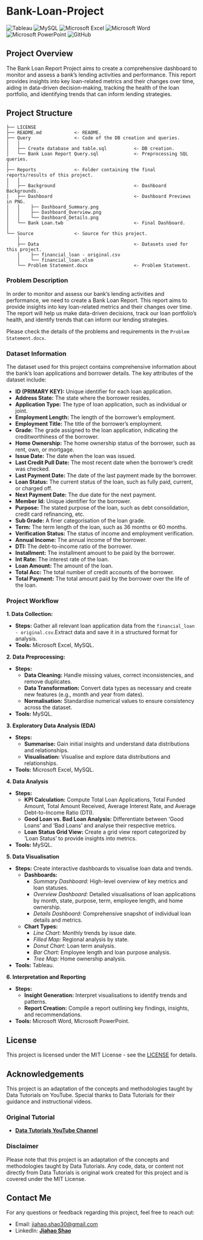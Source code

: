 # Bank-Loan-Project

![Tableau](https://img.shields.io/badge/Tableau-E97627?style=for-the-badge&logo=Tableau&logoColor=white)
![MySQL](https://img.shields.io/badge/MySQL-005C84?style=for-the-badge&logo=mysql&logoColor=white)
![Microsoft Excel](https://img.shields.io/badge/Microsoft_Excel-217346?style=for-the-badge&logo=microsoft-excel&logoColor=white)
![Microsoft Word](https://img.shields.io/badge/Microsoft_Word-2B579A?style=for-the-badge&logo=microsoft-word&logoColor=white)
![Microsoft PowerPoint](https://img.shields.io/badge/Microsoft_PowerPoint-B7472A?style=for-the-badge&logo=microsoft-powerpoint&logoColor=white)
![GitHub](https://img.shields.io/badge/github-%23121011.svg?style=for-the-badge&logo=github&logoColor=white)

## Project Overview
The Bank Loan Report Project aims to create a comprehensive dashboard to monitor and assess a bank’s lending activities and performance. This report provides insights into key loan-related metrics and their changes over time, aiding in data-driven decision-making, tracking the health of the loan portfolio, and identifying trends that can inform lending strategies.

## Project Structure

    ├── LICENSE
    ├── README.md            <- README.
    ├── Query                <- Code of the DB creation and queries.
    │   │
    │   ├── Create database and table.sql          <- DB creation.
    │   └── Bank Loan Report Query.sql             <- Preprocessing SQL queries.
    │ 
    ├── Reports              <- Folder containing the final reports/results of this project.
    │   │
    │   ├── Background                             <- Dashboard Backgrounds.
    │   ├── Dashboard                              <- Dashboard Previews in PNG.
    │   │    ├── Dashboard_Summary.png
    │   │    ├── Dashboard_Overview.png
    │   │    └── Dashboard_Details.png
    │   └── Bank Loan.twb                          <- Final Dashboard.
    │   
    └── Source               <- Source for this project.
        │
        ├── Data                                   <- Datasets used for this project.
        │    ├── financial_loan - original.csv
        │    └── financial_loan.xlsm
        └── Problem Statement.docx                 <- Problem Statement.

### Problem Description
In order to monitor and assess our bank’s lending activities and performance, we need to create a Bank Loan Report. This report aims to provide insights into key loan-related metrics and their changes over time. The report will help us make data-driven decisions, track our loan portfolio’s health, and identify trends that can inform our lending strategies.

Please check the details of the problems and requirements in the `Problem Statement.docx`.

### Dataset Information

The dataset used for this project contains comprehensive information about the bank’s loan applications and borrower details. The key attributes of the dataset include:

- **ID (PRIMARY KEY):** Unique identifier for each loan application.
- **Address State:** The state where the borrower resides.
- **Application Type:** The type of loan application, such as individual or joint.
- **Employment Length:** The length of the borrower’s employment.
- **Employment Title:** The title of the borrower’s employment.
- **Grade:** The grade assigned to the loan application, indicating the creditworthiness of the borrower.
- **Home Ownership:** The home ownership status of the borrower, such as rent, own, or mortgage.
- **Issue Date:** The date when the loan was issued.
- **Last Credit Pull Date:** The most recent date when the borrower’s credit was checked.
- **Last Payment Date:** The date of the last payment made by the borrower.
- **Loan Status:** The current status of the loan, such as fully paid, current, or charged off.
- **Next Payment Date:** The due date for the next payment.
- **Member Id:** Unique identifier for the borrower.
- **Purpose:** The stated purpose of the loan, such as debt consolidation, credit card refinancing, etc.
- **Sub Grade:** A finer categorisation of the loan grade.
- **Term:** The term length of the loan, such as 36 months or 60 months.
- **Verification Status:** The status of income and employment verification.
- **Annual Income:** The annual income of the borrower.
- **DTI:** The debt-to-income ratio of the borrower.
- **Installment:** The installment amount to be paid by the borrower.
- **Int Rate:** The interest rate of the loan.
- **Loan Amount:** The amount of the loan.
- **Total Acc:** The total number of credit accounts of the borrower.
- **Total Payment:** The total amount paid by the borrower over the life of the loan.

### Project Workflow
**1. Data Collection:**
- **Steps:** Gather all relevant loan application data from the `financial_loan - original.csv`.Extract data and save it in a structured format for analysis.
- **Tools:** Microsoft Excel, MySQL.

**2. Data Preprocessing:**
- **Steps:**
  - **Data Cleaning:** Handle missing values, correct inconsistencies, and remove duplicates.
  - **Data Transformation:** Convert data types as necessary and create new features (e.g., month and year from dates).
  - **Normalisation:** Standardise numerical values to ensure consistency across the dataset.
- **Tools:** MySQL.

**3. Exploratory Data Analysis (EDA)**
- **Steps:**
  - **Summarise:** Gain initial insights and understand data distributions and relationships.
  - **Visualisation:** Visualise and explore data distributions and relationships.
- **Tools:** Microsoft Excel, MySQL.

**4. Data Analysis**
- **Steps:**
  - **KPI Calculation:** Compute Total Loan Applications, Total Funded Amount, Total Amount Received, Average Interest Rate, and Average Debt-to-Income Ratio (DTI).
  - **Good Loan vs. Bad Loan Analysis:** Differentiate between ‘Good Loans’ and ‘Bad Loans’ and analyse their respective metrics.
  - **Loan Status Grid View:** Create a grid view report categorized by ‘Loan Status’ to provide insights into metrics.
- **Tools:** MySQL.

**5. Data Visualisation**
- **Steps:** Create interactive dashboards to visualise loan data and trends.
  - **Dashboards:**
    - *Summary Dashboard:* High-level overview of key metrics and loan statuses.
    - *Overview Dashboard:* Detailed visualisations of loan applications by month, state, purpose, term, employee length, and home ownership.
    - *Details Dashboard:* Comprehensive snapshot of individual loan details and metrics.
  - **Chart Types:**
    - *Line Chart:* Monthly trends by issue date.
    - *Filled Map:* Regional analysis by state.
    - *Donut Chart:* Loan term analysis.
    - *Bar Chart:* Employee length and loan purpose analysis.
    - *Tree Map:* Home ownership analysis.
- **Tools:** Tableau.

**6. Interpretation and Reporting**
- **Steps:**
  - **Insight Generation:** Interpret visualisations to identify trends and patterns.
  - **Report Creation:** Compile a report outlining key findings, insights, and recommendations.
- **Tools:** Microsoft Word, Microsoft PowerPoint.

## License
This project is licensed under the MIT License - see the [LICENSE](LICENSE) for details.

## Acknowledgements
This project is an adaptation of the concepts and methodologies taught by Data Tutorials on YouTube. Special thanks to Data Tutorials for their guidance and instructional videos.

### Original Tutorial
- <b>[Data Tutorials YouTube Channel](https://www.youtube.com/watch?v=7S5vkJVuaHc)</b>

### Disclaimer
Please note that this project is an adaptation of the concepts and methodologies taught by Data Tutorials. Any code, data, or content not directly from Data Tutorials is original work created for this project and is covered under the MIT License.

## Contact Me
For any questions or feedback regarding this project, feel free to reach out:
- Email: jiahao.shao30@gmail.com
- LinkedIn: <b>[Jiahao Shao](https://www.linkedin.com/in/shao-jiahao)</b>
